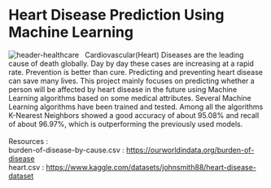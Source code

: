 # Heart Disease Prediction Using Machine Learning
![header-healthcare](https://user-images.githubusercontent.com/104664633/229366495-509fcd3d-a93d-433a-8838-2e5f5247d43e.jpg)
&nbsp;&nbsp;Cardiovascular(Heart) Diseases are the leading cause of death globally. Day by day these cases are increasing at a rapid rate. Prevention is better than cure. Predicting and preventing heart disease can save many lives. This project mainly focuses on predicting whether a person will be affected by heart disease in the future using Machine Learning algorithms based on some medical attributes. Several Machine Learning algorithms have been trained and tested. Among all the algorithms K-Nearest Neighbors showed a good accuracy of about 95.08% and recall of about 96.97%, which is outperforming the previously used models.<br/><br/>
Resources :<br/>
burden-of-disease-by-cause.csv : https://ourworldindata.org/burden-of-disease<br/>
heart.csv : https://www.kaggle.com/datasets/johnsmith88/heart-disease-dataset<br/>
